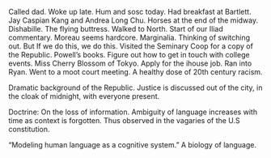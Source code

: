 Called dad. Woke up late. Hum and sosc today. Had breakfast at Bartlett. Jay Caspian Kang and Andrea Long Chu. Horses at the end of the midway. Dishabille. The flying buttress. Walked to North. Start of our Iliad commentary. Moreau seems hardcore. Marginalia. Thinking of switching out. But If we do this, we do this. Visited the Seminary Coop for a copy of the Republic. Powell’s books. Figure out how to get in touch with college events. Miss Cherry Blossom of Tokyo. Apply for the ihouse job. Ran into Ryan. Went to a moot court meeting. A healthy dose of 20th century racism. 

Dramatic background of the Republic. Justice is discussed out of the city, in the cloak of midnight, with everyone present. 

Doctrine: On the loss of information. Ambiguity of language increases with time as context is forgotten. Thus observed in the vagaries of the U.S constitution. 

“Modeling human language as a cognitive system.” A biology of language.
